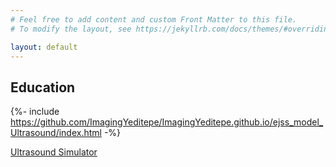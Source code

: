 ```yaml
---
# Feel free to add content and custom Front Matter to this file.
# To modify the layout, see https://jekyllrb.com/docs/themes/#overriding-theme-defaults

layout: default
---
```


## Education

{%- include https://github.com/ImagingYeditepe/ImagingYeditepe.github.io/ejss_model_Ultrasound/index.html -%}

[Ultrasound Simulator](https://github.com/ImagingYeditepe/ImagingYeditepe.github.io/ejss_model_Ultrasound/index.html)

